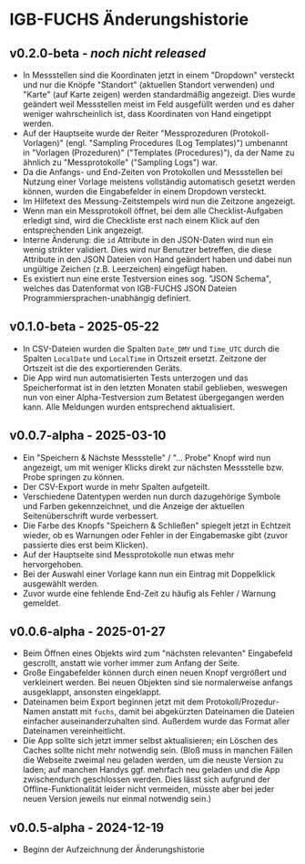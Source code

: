 IGB-FUCHS Änderungshistorie
===========================

v0.2.0-beta - *noch nicht released*
------------------------

- In Messstellen sind die Koordinaten jetzt in einem "Dropdown" versteckt und nur
  die Knöpfe "Standort" (aktuellen Standort verwenden) und "Karte" (auf Karte zeigen)
  werden standardmäßig angezeigt. Dies wurde geändert weil Messstellen meist im
  Feld ausgefüllt werden und es daher weniger wahrscheinlich ist, dass Koordinaten
  von Hand eingetippt werden.
- Auf der Hauptseite wurde der Reiter "Messprozeduren (Protokoll-Vorlagen)" (engl. "Sampling
  Procedures (Log Templates)") umbenannt in "Vorlagen (Prozeduren)" ("Templates (Procedures)"),
  da der Name zu ähnlich zu "Messprotokolle" ("Sampling Logs") war.
- Da die Anfangs- und End-Zeiten von Protokollen und Messstellen bei Nutzung einer
  Vorlage meistens vollständig automatisch gesetzt werden können, wurden die Eingabefelder
  in einem Dropdown versteckt.
- Im Hilfetext des Messung-Zeitstempels wird nun die Zeitzone angezeigt.
- Wenn man ein Messprotokoll öffnet, bei dem alle Checklist-Aufgaben erledigt sind,
  wird die Checkliste erst nach einem Klick auf den entsprechenden Link angezeigt.
- Interne Änderung: die `id` Attribute in den JSON-Daten wird nun ein wenig strikter validiert.
  Dies wird nur Benutzer betreffen, die diese Attribute in den JSON Dateien von Hand geändert
  haben und dabei nun ungültige Zeichen (z.B. Leerzeichen) eingefügt haben.
- Es existiert nun eine erste Testversion eines sog. "JSON Schema", welches das Datenformat
  von IGB-FUCHS JSON Dateien Programmiersprachen-unabhängig definiert.

v0.1.0-beta - 2025-05-22
------------------------

- In CSV-Dateien wurden die Spalten `Date_DMY` und `Time_UTC` durch die Spalten
  `LocalDate` und `LocalTime` in Ortszeit ersetzt. Zeitzone der Ortszeit ist die
  des exportierenden Geräts.
- Die App wird nun automatisierten Tests unterzogen und das Speicherformat ist in den
  letzten Monaten stabil geblieben, weswegen nun von einer Alpha-Testversion
  zum Betatest übergegangen werden kann. Alle Meldungen wurden entsprechend aktualisiert.

v0.0.7-alpha - 2025-03-10
-------------------------

- Ein "Speichern & Nächste Messstelle" / "... Probe" Knopf wird nun angezeigt,
  um mit weniger Klicks direkt zur nächsten Messstelle bzw. Probe springen zu können.
- Der CSV-Export wurde in mehr Spalten aufgeteilt.
- Verschiedene Datentypen werden nun durch dazugehörige Symbole und Farben gekennzeichnet,
  und die Anzeige der aktuellen Seitenüberschrift wurde verbessert.
- Die Farbe des Knopfs "Speichern & Schließen" spiegelt jetzt in Echtzeit wieder, ob es
  Warnungen oder Fehler in der Eingabemaske gibt (zuvor passierte dies erst beim Klicken).
- Auf der Hauptseite sind Messprotokolle nun etwas mehr hervorgehoben.
- Bei der Auswahl einer Vorlage kann nun ein Eintrag mit Doppelklick ausgewählt werden.
- Zuvor wurde eine fehlende End-Zeit zu häufig als Fehler / Warnung gemeldet.

v0.0.6-alpha - 2025-01-27
-------------------------

- Beim Öffnen eines Objekts wird zum "nächsten relevanten" Eingabefeld gescrollt,
  anstatt wie vorher immer zum Anfang der Seite.
- Große Eingabefelder können durch einen neuen Knopf vergrößert und verkleinert werden.
  Bei neuen Objekten sind sie normalerweise anfangs ausgeklappt, ansonsten eingeklappt.
- Dateinamen beim Export beginnen jetzt mit dem Protokoll/Prozedur-Namen anstatt mit `fuchs`,
  damit bei abgekürzten Dateinamen die Dateien einfacher auseinanderzuhalten sind.
  Außerdem wurde das Format aller Dateinamen vereinheitlicht.
- Die App sollte sich jetzt immer selbst aktualisieren; ein Löschen des Caches
  sollte nicht mehr notwendig sein. (Bloß muss in manchen Fällen die Webseite
  zweimal neu geladen werden, um die neuste Version zu laden; auf manchen Handys
  ggf. mehrfach neu geladen und die App zwischendurch geschlossen werden.
  Dies lässt sich aufgrund der Offline-Funktionalität leider nicht vermeiden,
  müsste aber bei jeder neuen Version jeweils nur einmal notwendig sein.)

v0.0.5-alpha - 2024-12-19
-------------------------

- Beginn der Aufzeichnung der Änderungshistorie
